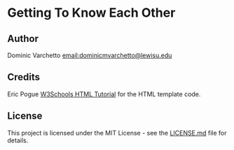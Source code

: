 # Getting To Know Each Other

## Author
Dominic Varchetto [email:dominicmvarchetto@lewisu.edu](mailto:dominicmvarchetto@lewisu.edu)

## Credits
Eric Pogue
[W3Schools HTML Tutorial](https://www.w3schools.com/html/) for the HTML template code.

## License
This project is licensed under the MIT License - see the [LICENSE.md](LICENSE) file for details.


